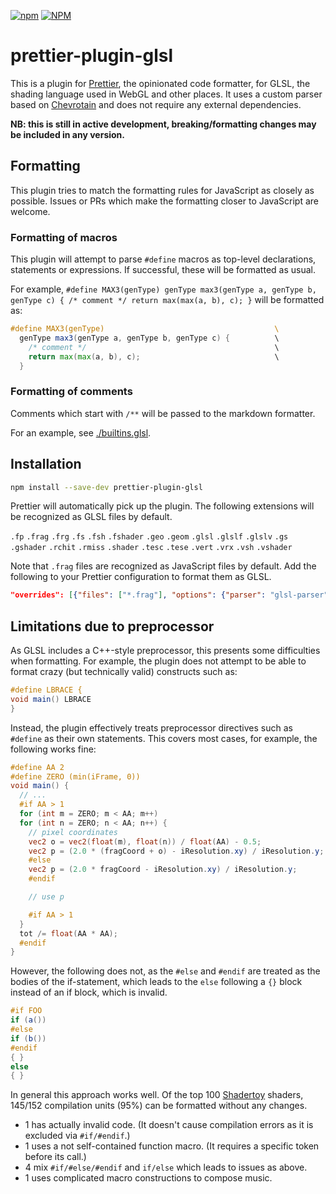 [![npm](https://img.shields.io/npm/v/prettier-plugin-glsl?style=flat-square)](https://www.npmjs.com/package/prettier-plugin-glsl)
[![NPM](https://img.shields.io/npm/l/prettier-plugin-glsl?style=flat-square)](https://github.com/NaridaL/glsl-language-toolkit/blob/main/packages/prettier-plugin-glsl/LICENSE)

# prettier-plugin-glsl

This is a plugin for [Prettier](https://prettier.io), the opinionated code
formatter, for GLSL, the shading language used in WebGL and other places. It
uses a custom parser based on [Chevrotain](https://chevrotain.io/) and does not
require any external dependencies.

**NB: this is still in active development, breaking/formatting changes may be
included in any version.**

## Formatting

This plugin tries to match the formatting rules for JavaScript as closely as
possible. Issues or PRs which make the formatting closer to JavaScript are
welcome.

### Formatting of macros

This plugin will attempt to parse `#define` macros as top-level declarations,
statements or expressions. If successful, these will be formatted as usual.

For example,
`#define MAX3(genType) genType max3(genType a, genType b, genType c) { /* comment */ return max(max(a, b), c); }`
will be formatted as:

<!-- Printed at 60 wide, so it fits on npmjs.com rendered site. -->

```glsl
#define MAX3(genType)                                      \
  genType max3(genType a, genType b, genType c) {          \
    /* comment */                                          \
    return max(max(a, b), c);                              \
  }
```

### Formatting of comments

Comments which start with `/**` will be passed to the markdown formatter.

For an example, see [./builtins.glsl](./builtins.glsl).

## Installation

```sh
npm install --save-dev prettier-plugin-glsl
```

Prettier will automatically pick up the plugin. The following extensions will be
recognized as GLSL files by default.

`.fp` `.frag` `.frg` `.fs` `.fsh` `.fshader` `.geo` `.geom` `.glsl` `.glslf`
`.glslv` `.gs` `.gshader` `.rchit` `.rmiss` `.shader` `.tesc` `.tese` `.vert`
`.vrx` `.vsh` `.vshader`

Note that `.frag` files are recognized as JavaScript files by default. Add the
following to your Prettier configuration to format them as GLSL.

```json
"overrides": [{"files": ["*.frag"], "options": {"parser": "glsl-parser"}}]
```

## Limitations due to preprocessor

As GLSL includes a C++-style preprocessor, this presents some difficulties when
formatting. For example, the plugin does not attempt to be able to format crazy
(but technically valid) constructs such as:

```glsl
#define LBRACE {
void main() LBRACE
}
```

Instead, the plugin effectively treats preprocessor directives such as `#define`
as their own statements. This covers most cases, for example, the following
works fine:

```glsl
#define AA 2
#define ZERO (min(iFrame, 0))
void main() {
  // ...
  #if AA > 1
  for (int m = ZERO; m < AA; m++)
  for (int n = ZERO; n < AA; n++) {
    // pixel coordinates
    vec2 o = vec2(float(m), float(n)) / float(AA) - 0.5;
    vec2 p = (2.0 * (fragCoord + o) - iResolution.xy) / iResolution.y;
    #else
    vec2 p = (2.0 * fragCoord - iResolution.xy) / iResolution.y;
    #endif

    // use p

    #if AA > 1
  }
  tot /= float(AA * AA);
  #endif
}
```

However, the following does not, as the `#else` and `#endif` are treated as the
bodies of the if-statement, which leads to the `else` following a `{}` block
instead of an if block, which is invalid.

```glsl
#if FOO
if (a())
#else
if (b())
#endif
{ }
else
{ }
```

In general this approach works well. Of the top 100
[Shadertoy](https://www.shadertoy.com/) shaders, 145/152 compilation units (95%)
can be formatted without any changes.

- 1 has actually invalid code. (It doesn't cause compilation errors as it is
  excluded via `#if/#endif`.)
- 1 uses a not self-contained function macro. (It requires a specific token
  before its call.)
- 4 mix `#if/#else/#endif` and `if/else` which leads to issues as above.
- 1 uses complicated macro constructions to compose music.
